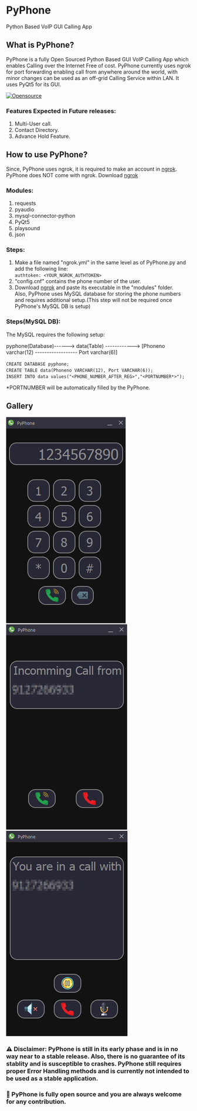 # PyPhone  
Python Based VoIP GUI Calling App  
   
## What is PyPhone?  
  
PyPhone is a fully Open Sourced Python Based GUI VoIP Calling App which enables Calling over the Internet Free of cost. PyPhone currently uses ngrok for port forwarding enabling call from anywhere around the world, with minor changes can be used as an off-grid Calling Service within LAN. It uses PyQt5 for its GUI.   
  
<a title="Open Source Initiative official SVG, Public domain, via Wikimedia Commons" href="https://commons.wikimedia.org/wiki/File:Opensource.svg"><img width="64" alt="Opensource" src="https://upload.wikimedia.org/wikipedia/commons/thumb/4/42/Opensource.svg/64px-Opensource.svg.png"></a>   
  

### Features Expected in Future releases:  
  
1. Multi-User call.  
2. Contact Directory.  
3. Advance Hold Feature.  
  
## How to use PyPhone?  
Since, PyPhone uses ngrok, it is required to make an account in [ngrok](https://ngrok.com/). PyPhone does NOT come with ngrok. Download [ngrok](https://ngrok.com/download)  
### Modules:  
1. requests  
2. pyaudio  
3. mysql-connector-python  
4. PyQt5  
5. playsound  
6. json  
  
### Steps:  
1. Make a file named "ngrok.yml" in the same level as of PyPhone.py and add the following line:  
    `authtoken: <YOUR_NGROK_AUTHTOKEN>`  
2. "config.cnf" contains the phone number of the user.  
3. Download [ngrok](https://ngrok.com/download) and paste its executable in the "modules" folder.   
Also, PyPhone uses MySQL database for storing the phone numbers and requires additional setup.(This step will not be required once PyPhone's MySQL DB is setup)  
### Steps(MySQL DB):
The MySQL requires the following setup:  
  
pyphone(Database)------> data(Table) ------------> [Phoneno varchar(12) ------------------ Port varchar(6)]
  
`CREATE DATABASE pyphone;`  
`CREATE TABLE data(Phoneno VARCHAR(12), Port VARCHAR(6));`  
`INSERT INTO data values("<PHONE_NUMBER_AFTER_REG>","<PORTNUMBER*>");`  
  
*PORTNUMBER will be automatically filled by the PyPhone.  
  
## Gallery
![image](images/Image1.png)
![image](images/Image2.png)
![image](images/Image3.png)

### ⚠️ Disclaimer: PyPhone is still in its early phase and is in no way near to a stable release. Also, there is no guarantee of its stablity and is susceptible to crashes. PyPhone still requires proper Error Handling methods and is currently not intended to be used as a stable application.

### 👋 PyPhone is fully open source and you are always welcome for any contribution.

